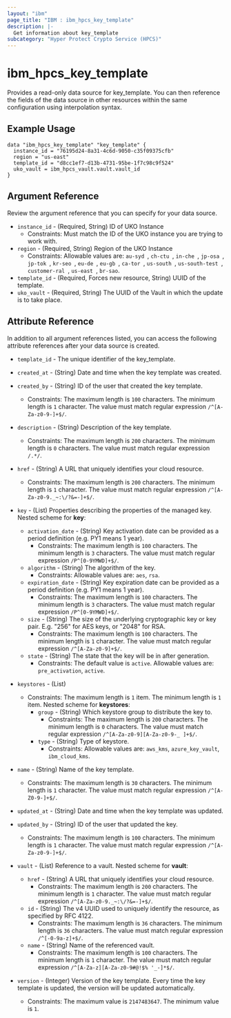 ```yaml
---
layout: "ibm"
page_title: "IBM : ibm_hpcs_key_template"
description: |-
  Get information about key_template
subcategory: "Hyper Protect Crypto Service (HPCS)"
---
```


# ibm_hpcs_key_template

Provides a read-only data source for key_template. You can then reference the fields of the data source in other resources within the same configuration using interpolation syntax.

## Example Usage

```hcl
data "ibm_hpcs_key_template" "key_template" {
  instance_id = "76195d24-8a31-4c6d-9050-c35f09375cfb"
  region = "us-east"
  template_id = "d8cc1ef7-d13b-4731-95be-1f7c98c9f524"
  uko_vault = ibm_hpcs_vault.vault.vault_id
}
```

## Argument Reference

Review the argument reference that you can specify for your data source.

* `instance_id` - (Required, String) ID of UKO Instance
  * Constraints: Must match the ID of the UKO instance you are trying to work with.
* `region` - (Required, String) Region of the UKO Instance
  * Constraints: Allowable values are: `au-syd `, `ch-ctu `, `in-che `, `jp-osa `, `jp-tok `, `kr-seo `, `eu-de `, `eu-gb `, `ca-tor `, `us-south `, `us-south-test `, `customer-ral `, `us-east `, `br-sao`.
* `template_id` - (Required, Forces new resource, String) UUID of the template.
* `uko_vault` - (Required, String) The UUID of the Vault in which the update is to take place.

## Attribute Reference

In addition to all argument references listed, you can access the following attribute references after your data source is created.

* `template_id` - The unique identifier of the key_template.
* `created_at` - (String) Date and time when the key template was created.

* `created_by` - (String) ID of the user that created the key template.
  * Constraints: The maximum length is `100` characters. The minimum length is `1` character. The value must match regular expression `/^[A-Za-z0-9-]+$/`.

* `description` - (String) Description of the key template.
  * Constraints: The maximum length is `200` characters. The minimum length is `0` characters. The value must match regular expression `/.*/`.

* `href` - (String) A URL that uniquely identifies your cloud resource.
  * Constraints: The maximum length is `200` characters. The minimum length is `1` character. The value must match regular expression `/^[A-Za-z0-9._~:\/?&=-]+$/`.

* `key` - (List) Properties describing the properties of the managed key.
Nested scheme for **key**:
	* `activation_date` - (String) Key activation date can be provided as a period definition (e.g. PY1 means 1 year).
	  * Constraints: The maximum length is `100` characters. The minimum length is `3` characters. The value must match regular expression `/P^[0-9YMWD]+$/`.
	* `algorithm` - (String) The algorithm of the key.
	  * Constraints: Allowable values are: `aes`, `rsa`.
	* `expiration_date` - (String) Key expiration date can be provided as a period definition (e.g. PY1 means 1 year).
	  * Constraints: The maximum length is `100` characters. The minimum length is `3` characters. The value must match regular expression `/P^[0-9YMWD]+$/`.
	* `size` - (String) The size of the underlying cryptographic key or key pair. E.g. "256" for AES keys, or "2048" for RSA.
	  * Constraints: The maximum length is `100` characters. The minimum length is `1` character. The value must match regular expression `/^[A-Za-z0-9]+$/`.
	* `state` - (String) The state that the key will be in after generation.
	  * Constraints: The default value is `active`. Allowable values are: `pre_activation`, `active`.

* `keystores` - (List) 
  * Constraints: The maximum length is `1` item. The minimum length is `1` item.
Nested scheme for **keystores**:
	* `group` - (String) Which keystore group to distribute the key to.
	  * Constraints: The maximum length is `200` characters. The minimum length is `0` characters. The value must match regular expression `/^[A-Za-z0-9][A-Za-z0-9-_ ]+$/`.
	* `type` - (String) Type of keystore.
	  * Constraints: Allowable values are: `aws_kms`, `azure_key_vault`, `ibm_cloud_kms`.

* `name` - (String) Name of the key template.
  * Constraints: The maximum length is `30` characters. The minimum length is `1` character. The value must match regular expression `/^[A-Z0-9-]+$/`.

* `updated_at` - (String) Date and time when the key template was updated.

* `updated_by` - (String) ID of the user that updated the key.
  * Constraints: The maximum length is `100` characters. The minimum length is `1` character. The value must match regular expression `/^[A-Za-z0-9-]+$/`.

* `vault` - (List) Reference to a vault.
Nested scheme for **vault**:
	* `href` - (String) A URL that uniquely identifies your cloud resource.
	  * Constraints: The maximum length is `200` characters. The minimum length is `1` character. The value must match regular expression `/^[A-Za-z0-9._~:\/?&=-]+$/`.
	* `id` - (String) The v4 UUID used to uniquely identify the resource, as specified by RFC 4122.
	  * Constraints: The maximum length is `36` characters. The minimum length is `36` characters. The value must match regular expression `/^[-0-9a-z]+$/`.
	* `name` - (String) Name of the referenced vault.
	  * Constraints: The maximum length is `100` characters. The minimum length is `1` character. The value must match regular expression `/^[A-Za-z][A-Za-z0-9#@!$% '_-]*$/`.

* `version` - (Integer) Version of the key template. Every time the key template is updated, the version will be updated automatically.
  * Constraints: The maximum value is `2147483647`. The minimum value is `1`.

